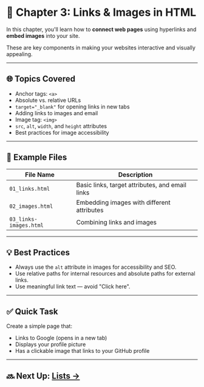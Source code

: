 # 🔗 Chapter 3: Links & Images in HTML

In this chapter, you'll learn how to **connect web pages** using hyperlinks and **embed images** into your site.

These are key components in making your websites interactive and visually appealing.

---

## 🌐 Topics Covered

- Anchor tags: `<a>`
- Absolute vs. relative URLs
- `target="_blank"` for opening links in new tabs
- Adding links to images and email
- Image tag: `<img>`
- `src`, `alt`, `width`, and `height` attributes
- Best practices for image accessibility

---

## 📄 Example Files

| File Name              | Description                                 |
|------------------------|---------------------------------------------|
| `01_links.html`        | Basic links, target attributes, and email links |
| `02_images.html`       | Embedding images with different attributes  |
| `03_links-images.html` | Combining links and images                  |

---

## 💡 Best Practices

- Always use the `alt` attribute in images for accessibility and SEO.
- Use relative paths for internal resources and absolute paths for external links.
- Use meaningful link text — avoid "Click here".

---

## ✅ Quick Task

Create a simple page that:
- Links to Google (opens in a new tab)
- Displays your profile picture
- Has a clickable image that links to your GitHub profile

---

## 🔜 Next Up: [Lists →](../04_lists/README.md)
